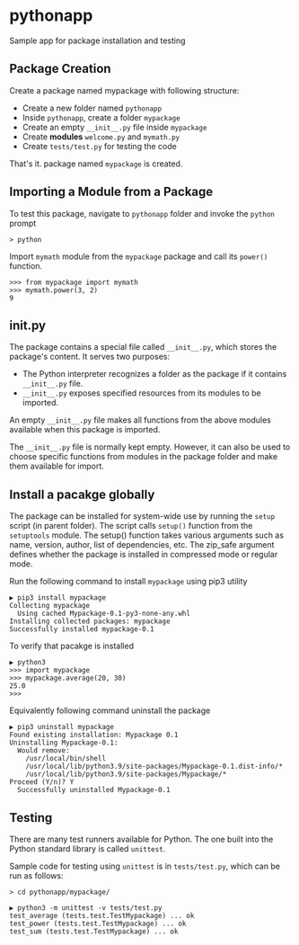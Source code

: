 # pythonapp
Sample app for package installation and testing

## Package Creation

Create a package named mypackage with following structure:
  
* Create a new folder named `pythonapp`
* Inside `pythonapp`, create a folder `mypackage`
* Create an empty `__init__.py` file inside `mypackage`
* Create **modules** `welcome.py` and `mymath.py`
* Create `tests/test.py` for testing the code

That's it. package named `mypackage` is created.

## Importing a Module from a Package

To test this package, navigate to `pythonapp` folder and invoke the `python` prompt

```
> python
```

Import `mymath` module from the `mypackage` package and call its `power()` function.

```
>>> from mypackage import mymath
>>> mymath.power(3, 2)
9
```

## __init__.py

The package contains a special file called `__init__.py`, which stores the package's content. It serves two purposes:
* The Python interpreter recognizes a folder as the package if it contains `__init__.py` file.
* `__init__.py` exposes specified resources from its modules to be imported.

An empty `__init__.py` file makes all functions from the above modules available when this package is imported. 

The `__init__.py` file is normally kept empty. However, it can also be used to choose specific functions from modules in the package folder and make them available for import.


## Install a pacakge globally

The package can be installed for system-wide use by running the `setup` script (in parent folder). The script calls `setup()` function from the `setuptools` module. The setup() function takes various arguments such as name, version, author, list of dependencies, etc. The zip_safe argument defines whether the package is installed in compressed mode or regular mode.

Run the following command to install `mypackage` using pip3 utility

```
▶ pip3 install mypackage  
Collecting mypackage
  Using cached Mypackage-0.1-py3-none-any.whl
Installing collected packages: mypackage
Successfully installed mypackage-0.1

```

To verify that pacakge is installed

```
▶ python3
>>> import mypackage
>>> mypackage.average(20, 30)
25.0
>>> 
```

Equivalently following command uninstall the package

```
▶ pip3 uninstall mypackage
Found existing installation: Mypackage 0.1
Uninstalling Mypackage-0.1:
  Would remove:
    /usr/local/bin/shell
    /usr/local/lib/python3.9/site-packages/Mypackage-0.1.dist-info/*
    /usr/local/lib/python3.9/site-packages/Mypackage/*
Proceed (Y/n)? Y
  Successfully uninstalled Mypackage-0.1
```

## Testing

There are many test runners available for Python. The one built into the Python standard library is called `unittest`.

Sample code for testing using `unittest` is in `tests/test.py`, which can be run as follows:

```
> cd pythonapp/mypackage/
     
▶ python3 -m unittest -v tests/test.py 
test_average (tests.test.TestMypackage) ... ok
test_power (tests.test.TestMypackage) ... ok
test_sum (tests.test.TestMypackage) ... ok
```

